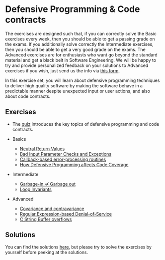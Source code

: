 # Defensive Programming & Code contracts

The exercises are designed such that, if you can correctly solve the Basic exercises every week, then you should be able to get a passing grade on the exams. If you additionally solve correctly the Intermediate exercises, then you should be able to get a very good grade on the exams. The Advanced exercises are for enthusiasts who want go beyond the standard material and get a black belt in Software Engineering. We will be happy to try and provide personalized feedback on your solutions to Advanced exercises if you wish, just send us the info via [this form](https://docs.google.com/forms/d/e/1FAIpQLSem_4qm_rf22V5--EUrh252_JKcBqoHF1Z67exwPz3tPdOjiQ/viewform).

In this exercise set, you will learn about defensive programming techniques to deliver high quality software by making the software behave in a predictable manner despite unexpected input or user actions, and also about code contracts.

## Exercises

- The [quiz](quiz/README.md) introduces the key topics of defensive programming and code contracts.

- Basics
  - [Neutral Return Values](basic/neutral-return-values/README.md)
  - [Bad Input Parameter Checks and Exceptions](basic/string-input-parameter-checks/README.md)
  - [Callback-based error-processing routines](basic/callbacks/README.md)
  - [How Defensive Programming affects Code Coverage](basic/code-coverage/README.md)

- Intermediate
  - [Garbage-in ⇏ Garbage out](intermediate/csv-sanitization/README.md)
  - [Loop Invariants](intermediate/loop-invariants/README.md)

- Advanced
  - [Covariance and contravariance](advanced/interface-contracts/README.md)
  - [Regular Expression-based Denial-of-Service](advanced/regex-dos/README.md)
  - [C String Buffer overflows](advanced/c-buffer-overflow/README.md)

## Solutions

You can find the solutions [here](solutions/), but please try to solve the exercises by yourself before peeking at the solutions.
